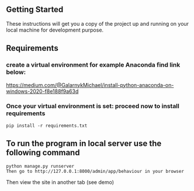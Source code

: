 ## Getting Started

These instructions will get you a copy of the project up and running on your local machine for development purpose.

## Requirements

### create a virtual environment for example Anaconda find link below:

https://medium.com/@GalarnykMichael/install-python-anaconda-on-windows-2020-f8e188f9a63d

### Once your virtual environment is set: proceed now to install requirements

```
pip install -r requirements.txt
```

## To run the program in local server use the following command

```
python manage.py runserver
Then go to http://127.0.0.1:8000/admin/app/behaviour in your browser
```
Then view the site in another tab (see demo)
